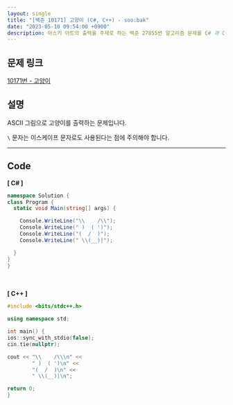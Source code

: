 ```yaml
---
layout: single
title: "[백준 10171] 고양이 (C#, C++) - soo:bak"
date: "2023-05-10 09:54:00 +0900"
description: 아스키 아트의 출력을 주제로 하는 백준 27855번 알고리즘 문제를 C# 과 C++ 로 풀이 및 해설
---
```


## 문제 링크
  [10171번 - 고양이](https://www.acmicpc.net/problem/10171)

## 설명
ASCII 그림으로 고양이를 출력하는 문제입니다. <br>

`\` 문자는 이스케이프 문자로도 사용된다는 점에 주의해야 합니다. <br>

- - -

## Code
<b>[ C# ] </b>
<br>

  ```c#
namespace Solution {
  class Program {
    static void Main(string[] args) {

      Console.WriteLine("\\    /\\");
      Console.WriteLine(" )  ( ')");
      Console.WriteLine("(  /  )");
      Console.WriteLine(" \\(__)|");

    }
  }
}
  ```
<br><br>
<b>[ C++ ] </b>
<br>

  ```c++
#include <bits/stdc++.h>

using namespace std;

int main() {
  ios::sync_with_stdio(false);
  cin.tie(nullptr);

  cout << "\\    /\\\n" <<
          " )  ( ')\n" <<
          "(  /  )\n" <<
          " \\(__)|\n";

  return 0;
}
  ```
